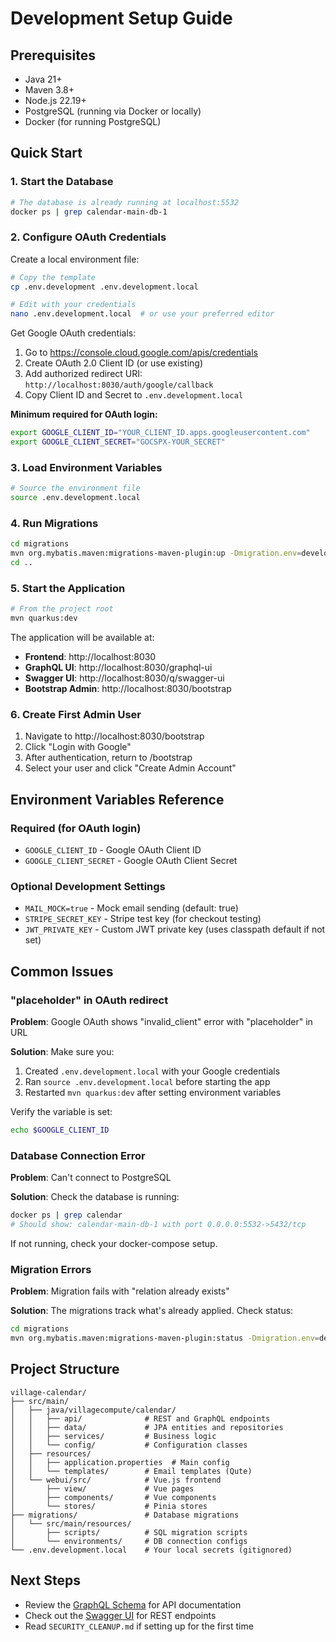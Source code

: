 # Development Setup Guide

## Prerequisites

- Java 21+
- Maven 3.8+
- Node.js 22.19+
- PostgreSQL (running via Docker or locally)
- Docker (for running PostgreSQL)

## Quick Start

### 1. Start the Database

```bash
# The database is already running at localhost:5532
docker ps | grep calendar-main-db-1
```

### 2. Configure OAuth Credentials

Create a local environment file:

```bash
# Copy the template
cp .env.development .env.development.local

# Edit with your credentials
nano .env.development.local  # or use your preferred editor
```

Get Google OAuth credentials:
1. Go to https://console.cloud.google.com/apis/credentials
2. Create OAuth 2.0 Client ID (or use existing)
3. Add authorized redirect URI: `http://localhost:8030/auth/google/callback`
4. Copy Client ID and Secret to `.env.development.local`

**Minimum required for OAuth login:**
```bash
export GOOGLE_CLIENT_ID="YOUR_CLIENT_ID.apps.googleusercontent.com"
export GOOGLE_CLIENT_SECRET="GOCSPX-YOUR_SECRET"
```

### 3. Load Environment Variables

```bash
# Source the environment file
source .env.development.local
```

### 4. Run Migrations

```bash
cd migrations
mvn org.mybatis.maven:migrations-maven-plugin:up -Dmigration.env=development
cd ..
```

### 5. Start the Application

```bash
# From the project root
mvn quarkus:dev
```

The application will be available at:
- **Frontend**: http://localhost:8030
- **GraphQL UI**: http://localhost:8030/graphql-ui
- **Swagger UI**: http://localhost:8030/q/swagger-ui
- **Bootstrap Admin**: http://localhost:8030/bootstrap

### 6. Create First Admin User

1. Navigate to http://localhost:8030/bootstrap
2. Click "Login with Google"
3. After authentication, return to /bootstrap
4. Select your user and click "Create Admin Account"

## Environment Variables Reference

### Required (for OAuth login)
- `GOOGLE_CLIENT_ID` - Google OAuth Client ID
- `GOOGLE_CLIENT_SECRET` - Google OAuth Client Secret

### Optional Development Settings
- `MAIL_MOCK=true` - Mock email sending (default: true)
- `STRIPE_SECRET_KEY` - Stripe test key (for checkout testing)
- `JWT_PRIVATE_KEY` - Custom JWT private key (uses classpath default if not set)

## Common Issues

### "placeholder" in OAuth redirect

**Problem**: Google OAuth shows "invalid_client" error with "placeholder" in URL

**Solution**: Make sure you:
1. Created `.env.development.local` with your Google credentials
2. Ran `source .env.development.local` before starting the app
3. Restarted `mvn quarkus:dev` after setting environment variables

Verify the variable is set:
```bash
echo $GOOGLE_CLIENT_ID
```

### Database Connection Error

**Problem**: Can't connect to PostgreSQL

**Solution**: Check the database is running:
```bash
docker ps | grep calendar
# Should show: calendar-main-db-1 with port 0.0.0.0:5532->5432/tcp
```

If not running, check your docker-compose setup.

### Migration Errors

**Problem**: Migration fails with "relation already exists"

**Solution**: The migrations track what's already applied. Check status:
```bash
cd migrations
mvn org.mybatis.maven:migrations-maven-plugin:status -Dmigration.env=development
```

## Project Structure

```
village-calendar/
├── src/main/
│   ├── java/villagecompute/calendar/
│   │   ├── api/              # REST and GraphQL endpoints
│   │   ├── data/             # JPA entities and repositories
│   │   ├── services/         # Business logic
│   │   └── config/           # Configuration classes
│   ├── resources/
│   │   ├── application.properties  # Main config
│   │   └── templates/        # Email templates (Qute)
│   └── webui/src/            # Vue.js frontend
│       ├── view/             # Vue pages
│       ├── components/       # Vue components
│       └── stores/           # Pinia stores
├── migrations/               # Database migrations
│   └── src/main/resources/
│       ├── scripts/          # SQL migration scripts
│       └── environments/     # DB connection configs
└── .env.development.local    # Your local secrets (gitignored)
```

## Next Steps

- Review the [GraphQL Schema](http://localhost:8030/graphql-ui) for API documentation
- Check out the [Swagger UI](http://localhost:8030/q/swagger-ui) for REST endpoints
- Read `SECURITY_CLEANUP.md` if setting up for the first time
